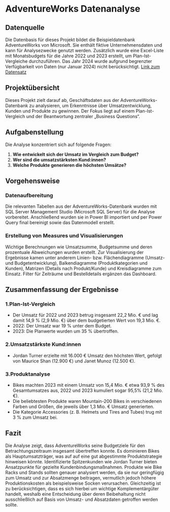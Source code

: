 # AdventureWorks Datenanalyse
## Datenquelle
Die Datenbasis für dieses Projekt bildet die Beispieldatenbank AdventureWorks von Microsoft. Sie enthält fiktive Unternehmensdaten und kann für Analysezwecke genutzt werden. Zusätzlich wurde eine Excel-Liste mit Monatsbudgets für die Jahre 2022 und 2023 erstellt, um Plan-Ist-Vergleiche durchzuführen. Das Jahr 2024 wurde aufgrund begrenzter Verfügbarkeit von Daten (nur Januar 2024) nicht berücksichtigt.
[Link zum Datensatz](https://learn.microsoft.com/en-us/sql/samples/adventureworks-install-configure?view=sql-server-ver16&tabs=ssms)

## Projektübersicht
Dieses Projekt zielt darauf ab, Geschäftsdaten aus der AdventureWorks-Datenbank zu analysieren, um Erkenntnisse über Umsatzentwicklung, Kunden und Produkte zu gewinnen. Der Fokus liegt auf einem Plan-Ist-Vergleich und der Beantwortung zentraler „Business Questions“.

## Aufgabenstellung
Die Analyse konzentriert sich auf folgende Fragen:

1. **Wie entwickelt sich der Umsatz im Vergleich zum Budget?**
2. **Wer sind die umsatzstärksten Kund:innen?**
3. **Welche Produkte generieren die höchsten Umsätze?**

## Vorgehensweise

### Datenaufbereitung
Die relevanten Tabellen aus der AdventureWorks-Datenbank wurden mit SQL Server Management Studio (Microsoft SQL Server) für die Analyse vorbereitet. Anschließend wurden sie in Power BI importiert und per Power Query final bereinigt sowie das Datenmodell erstellt.

### Erstellung von Measures und Visualisierungen
Wichtige Berechnungen wie Umsatzsumme, Budgetsumme und deren prozentuale Abweichungen wurden erstellt. Zur Visualisierung der Ergebnisse kamen unter anderem Linien- bzw. Flächendiagramme (Umsatz- und Budgetentwicklung), Balkendiagramme (Produktkategorien und Kunden), Matrizen (Details nach Produkt/Kunde) und Kreisdiagramme zum Einsatz. Filter für Zeiträume und Bestelldetails ergänzen das Dashboard.

## Zusammenfassung der Ergebnisse

### 1.**Plan-Ist-Vergleich**

- Der Umsatz für 2022 und 2023 betrug insgesamt 22,2 Mio. € und lag damit 14,9 % (2,9 Mio. €) über dem budgetierten Wert von 19,3 Mio. €.
- 2022: Der Umsatz war 19 % unter dem Budget.
- 2023: Die Planwerte wurden um 35 % übertroffen.

### 2.**Umsatzstärkste Kund:innen**

- Jordan Turner erzielte mit 16.000 € Umsatz den höchsten Wert, gefolgt von Maurice Shan (12.900 €) und Janet Munoz (12.500 €).

### 3.**Produktanalyse**

- Bikes machten 2023 mit einem Umsatz von 15,4 Mio. € etwa 93,9 % des Gesamtumsatzes aus, 2022 und 2023 kumuliert sogar 95,5% (21,2 Mio. €).
- Die beliebtesten Produkte waren Mountain-200 Bikes in verschiedenen Farben und Größen, die jeweils über 1,3 Mio. € Umsatz generierten.
- Die Kategorie Accessories (z. B. Helmets und Tires and Tubes) trug mit 3 % zum Umsatz bei.

## Fazit
Die Analyse zeigt, dass AdventureWorks seine Budgetziele für den Betrachtungszeitraum insgesamt übertreffen konnte. Es dominieren Bikes als Hauptumsatzträger, was auf auf eine gut abgestimmte Produktstrategie hinweisen könnte. Identifizierte Spitzenkunden wie Jordan Turner bieten Ansatzpunkte für gezielte Kundenbindungsmaßnahmen. Produkte wie Bike Racks und Stands sollten genauer analysiert werden, da sie nur geringfügig zum Umsatz und zur Absatzmenge beitragen, vermutlich jedoch höhere Produktionskosten als beispielsweise Socken verursachen. Gleichzeitig ist zu berücksichtigen, dass es sich hierbei um wichtige Komplementärgüter handelt, weshalb eine Entscheidung über deren Beibehaltung nicht ausschließlich auf Basis von Umsatz- und Absatzdaten getroffen werden sollte.
